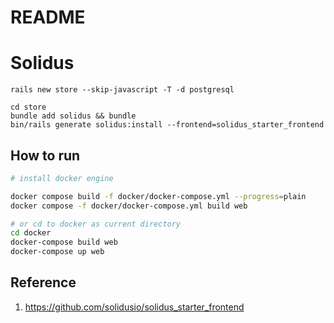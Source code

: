 # README

# Solidus
```
rails new store --skip-javascript -T -d postgresql

cd store
bundle add solidus && bundle
bin/rails generate solidus:install --frontend=solidus_starter_frontend
```

## How to run
```bash
# install docker engine

docker compose build -f docker/docker-compose.yml --progress=plain
docker compose -f docker/docker-compose.yml build web

# or cd to docker as current directory
cd docker
docker-compose build web
docker-compose up web
```

Reference
---
1. https://github.com/solidusio/solidus_starter_frontend
